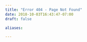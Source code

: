 ```yaml
---
title: "Error 404 - Page Not Found"
date: 2018-10-03T16:43:47-07:00
draft: false

aliases:

---
```


